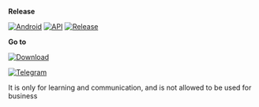 **Release** 

[![Android](https://img.shields.io/badge/Platform-Android-green.svg?style=flat-square)](https://www.android.com) [![API](https://img.shields.io/badge/API-21%2B-orange.svg?logo=android&style=flat-square)](https://developer.android.com/studio/releases/platforms) [![Release](https://img.shields.io/github/v/release/PatrickAlex2019/ModGallery2-Release?style=flat-square)](https://github.com/PatrickAlex2019/ModGallery2-Release/releases)

**Go to** 

[![Download](https://img.shields.io/github/downloads/PatrickAlex2019/ModGallery2-Release/total?color=brightgreen&label=Download&style=for-the-badge)](https://github.com/PatrickAlex2019/ModGallery2-Release/releases)

[![Telegram](https://img.shields.io/static/v1?label=Telegram&message=Channel&color=0088cc)](https://t.me/quickpicmd2021)

It is only for learning and communication, and is not allowed to be used for business

